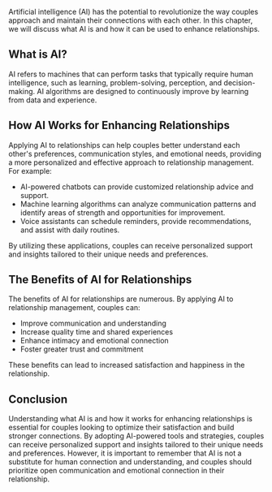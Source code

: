 
Artificial intelligence (AI) has the potential to revolutionize the way couples approach and maintain their connections with each other. In this chapter, we will discuss what AI is and how it can be used to enhance relationships.

What is AI?
-----------

AI refers to machines that can perform tasks that typically require human intelligence, such as learning, problem-solving, perception, and decision-making. AI algorithms are designed to continuously improve by learning from data and experience.

How AI Works for Enhancing Relationships
----------------------------------------

Applying AI to relationships can help couples better understand each other's preferences, communication styles, and emotional needs, providing a more personalized and effective approach to relationship management. For example:

* AI-powered chatbots can provide customized relationship advice and support.
* Machine learning algorithms can analyze communication patterns and identify areas of strength and opportunities for improvement.
* Voice assistants can schedule reminders, provide recommendations, and assist with daily routines.

By utilizing these applications, couples can receive personalized support and insights tailored to their unique needs and preferences.

The Benefits of AI for Relationships
------------------------------------

The benefits of AI for relationships are numerous. By applying AI to relationship management, couples can:

* Improve communication and understanding
* Increase quality time and shared experiences
* Enhance intimacy and emotional connection
* Foster greater trust and commitment

These benefits can lead to increased satisfaction and happiness in the relationship.

Conclusion
----------

Understanding what AI is and how it works for enhancing relationships is essential for couples looking to optimize their satisfaction and build stronger connections. By adopting AI-powered tools and strategies, couples can receive personalized support and insights tailored to their unique needs and preferences. However, it is important to remember that AI is not a substitute for human connection and understanding, and couples should prioritize open communication and emotional connection in their relationship.

